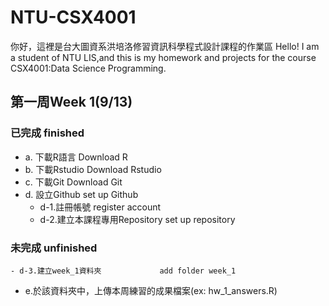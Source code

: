 # NTU-CSX4001
你好，這裡是台大圖資系洪培洛修習資訊科學程式設計課程的作業區
Hello! I am a student of NTU LIS,and this is my homework and projects for the course CSX4001:Data Science Programming.

## 第一周Week 1(9/13)
### 已完成 finished
- a. 下載R語言              Download R
- b. 下載Rstudio            Download Rstudio
- c. 下載Git                Download Git
- d. 設立Github             set up Github
	- d-1.註冊帳號                    register account
	- d-2.建立本課程專用Repository     set up repository
### 未完成 unfinished
	- d-3.建立week_1資料夾             add folder week_1
- e.於該資料夾中，上傳本周練習的成果檔案(ex: hw_1_answers.R)
